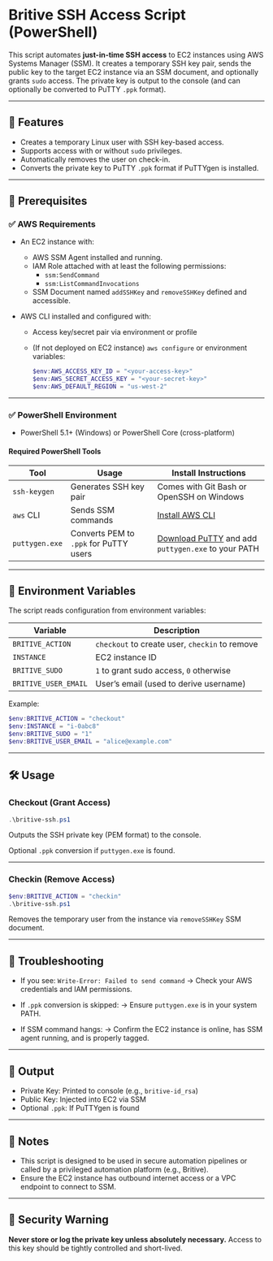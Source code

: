 # Britive SSH Access Script (PowerShell)

This script automates **just-in-time SSH access** to EC2 instances using AWS Systems Manager (SSM). It creates a temporary SSH key pair, sends the public key to the target EC2 instance via an SSM document, and optionally grants `sudo` access. The private key is output to the console (and can optionally be converted to PuTTY `.ppk` format).

---

## 🚀 Features

- Creates a temporary Linux user with SSH key-based access.
- Supports access with or without `sudo` privileges.
- Automatically removes the user on check-in.
- Converts the private key to PuTTY `.ppk` format if PuTTYgen is installed.

---

## 🧰 Prerequisites

### ✅ AWS Requirements

- An EC2 instance with:
  - AWS SSM Agent installed and running.
  - IAM Role attached with at least the following permissions:
    - `ssm:SendCommand`
    - `ssm:ListCommandInvocations`
  - SSM Document named `addSSHKey` and `removeSSHKey` defined and accessible.

- AWS CLI installed and configured with:
  - Access key/secret pair via environment or profile
  - (If not deployed on EC2 instance) `aws configure` or environment variables:

    ```powershell
    $env:AWS_ACCESS_KEY_ID = "<your-access-key>"
    $env:AWS_SECRET_ACCESS_KEY = "<your-secret-key>"
    $env:AWS_DEFAULT_REGION = "us-west-2"
    ```

---

### ✅ PowerShell Environment

- PowerShell 5.1+ (Windows) or PowerShell Core (cross-platform)

#### Required PowerShell Tools

| Tool          | Usage                                  | Install Instructions                                     |
|---------------|----------------------------------------|----------------------------------------------------------|
| `ssh-keygen`  | Generates SSH key pair                 | Comes with Git Bash or OpenSSH on Windows                |
| `aws` CLI     | Sends SSM commands                     | [Install AWS CLI](https://docs.aws.amazon.com/cli/latest/userguide/install-cliv2.html) |
| `puttygen.exe`| Converts PEM to `.ppk` for PuTTY users | [Download PuTTY](https://www.chiark.greenend.org.uk/~sgtatham/putty/latest.html) and add `puttygen.exe` to your PATH |

---

## 🔧 Environment Variables

The script reads configuration from environment variables:

| Variable             | Description                                     |
|----------------------|-------------------------------------------------|
| `BRITIVE_ACTION`     | `checkout` to create user, `checkin` to remove  |
| `INSTANCE`           | EC2 instance ID                                 |
| `BRITIVE_SUDO`       | `1` to grant sudo access, `0` otherwise         |
| `BRITIVE_USER_EMAIL` | User’s email (used to derive username)          |

Example:

```powershell
$env:BRITIVE_ACTION = "checkout"
$env:INSTANCE = "i-0abc8"
$env:BRITIVE_SUDO = "1"
$env:BRITIVE_USER_EMAIL = "alice@example.com"
````

---

## 🛠️ Usage

### Checkout (Grant Access)

```powershell
.\britive-ssh.ps1
```

Outputs the SSH private key (PEM format) to the console.

Optional `.ppk` conversion if `puttygen.exe` is found.

---

### Checkin (Remove Access)

```powershell
$env:BRITIVE_ACTION = "checkin"
.\britive-ssh.ps1
```

Removes the temporary user from the instance via `removeSSHKey` SSM document.

---

## 🧪 Troubleshooting

- If you see:
  `Write-Error: Failed to send command`
  → Check your AWS credentials and IAM permissions.

- If `.ppk` conversion is skipped:
  → Ensure `puttygen.exe` is in your system PATH.

- If SSM command hangs:
  → Confirm the EC2 instance is online, has SSM agent running, and is properly tagged.

---

## 📁 Output

- Private Key: Printed to console (e.g., `britive-id_rsa`)
- Public Key: Injected into EC2 via SSM
- Optional `.ppk`: If PuTTYgen is found

---

## 📌 Notes

- This script is designed to be used in secure automation pipelines or called by a privileged automation platform (e.g., Britive).
- Ensure the EC2 instance has outbound internet access or a VPC endpoint to connect to SSM.

---

## 🔐 Security Warning

**Never store or log the private key unless absolutely necessary.**
Access to this key should be tightly controlled and short-lived.
